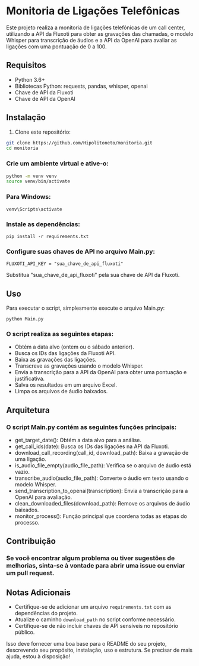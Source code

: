 # Monitoria de Ligações Telefônicas

Este projeto realiza a monitoria de ligações telefônicas de um call center, utilizando a API da Fluxoti para obter as gravações das chamadas, o modelo Whisper para transcrição de áudios e a API da OpenAI para avaliar as ligações com uma pontuação de 0 a 100.

## Requisitos

- Python 3.6+
- Bibliotecas Python: requests, pandas, whisper, openai
- Chave de API da Fluxoti
- Chave de API da OpenAI

## Instalação

1. Clone este repositório:

```bash
git clone https://github.com/Hipolitoneto/monitoria.git
cd monitoria
```
### Crie um ambiente virtual e ative-o:

```bash
python -m venv venv
source venv/bin/activate
```
### Para Windows: 
```
venv\Scripts\activate
```
### Instale as dependências:
```
pip install -r requirements.txt
```
### Configure suas chaves de API no arquivo Main.py:
```
FLUXOTI_API_KEY = "sua_chave_de_api_fluxoti"
```
Substitua "sua_chave_de_api_fluxoti" pela sua chave de API da Fluxoti.

## Uso
Para executar o script, simplesmente execute o arquivo Main.py:
```
python Main.py
```
### O script realiza as seguintes etapas:

* Obtém a data alvo (ontem ou o sábado anterior).
* Busca os IDs das ligações da Fluxoti API.
* Baixa as gravações das ligações.
* Transcreve as gravações usando o modelo Whisper.
* Envia a transcrição para a API da OpenAI para obter uma pontuação e justificativa.
* Salva os resultados em um arquivo Excel.
* Limpa os arquivos de áudio baixados.


## Arquitetura
### O script Main.py contém as seguintes funções principais:

* get_target_date(): Obtém a data alvo para a análise.
* get_call_ids(date): Busca os IDs das ligações na API da Fluxoti.
* download_call_recording(call_id, download_path): Baixa a gravação de uma ligação.
* is_audio_file_empty(audio_file_path): Verifica se o arquivo de áudio está vazio.
* transcribe_audio(audio_file_path): Converte o áudio em texto usando o modelo Whisper.
* send_transcription_to_openai(transcription): Envia a transcrição para a OpenAI para avaliação.
* clean_downloaded_files(download_path): Remove os arquivos de áudio baixados.
* monitor_process(): Função principal que coordena todas as etapas do processo.








## Contribuição
### Se você encontrar algum problema ou tiver sugestões de melhorias, sinta-se à vontade para abrir uma issue ou enviar um pull request.

## Notas Adicionais

- Certifique-se de adicionar um arquivo `requirements.txt` com as dependências do projeto.
- Atualize o caminho `download_path` no script conforme necessário.
- Certifique-se de não incluir chaves de API sensíveis no repositório público.

Isso deve fornecer uma boa base para o README do seu projeto, descrevendo seu propósito, instalação, uso e estrutura. Se precisar de mais ajuda, estou à disposição!
